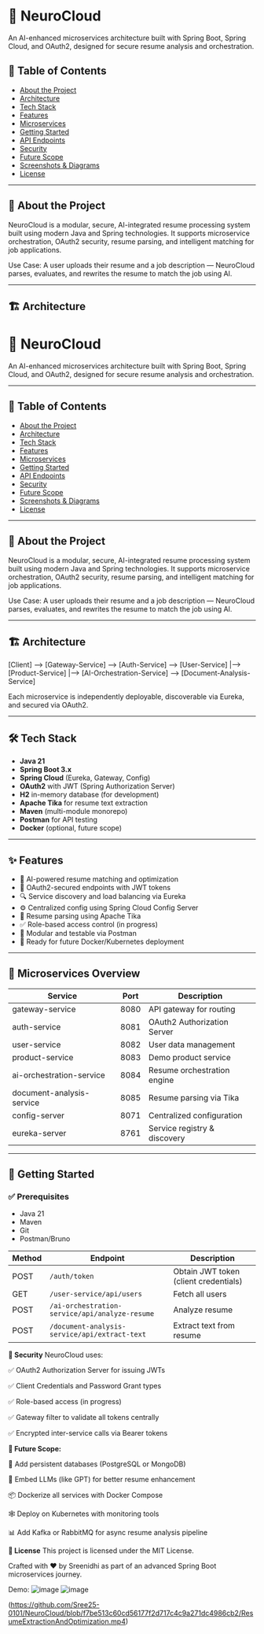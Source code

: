 # 🧠 NeuroCloud

An AI-enhanced microservices architecture built with Spring Boot, Spring Cloud, and OAuth2, designed for secure resume analysis and orchestration.


## 📑 Table of Contents

- [About the Project](#-about-the-project)
- [Architecture](#-architecture)
- [Tech Stack](#-tech-stack)
- [Features](#-features)
- [Microservices](#-microservices)
- [Getting Started](#-getting-started)
- [API Endpoints](#-api-endpoints)
- [Security](#-security)
- [Future Scope](#-future-scope)
- [Screenshots & Diagrams](#-screenshots--diagrams)
- [License](#-license)

---

## 🧩 About the Project

NeuroCloud is a modular, secure, AI-integrated resume processing system built using modern Java and Spring technologies. It supports microservice orchestration, OAuth2 security, resume parsing, and intelligent matching for job applications.

Use Case: A user uploads their resume and a job description — NeuroCloud parses, evaluates, and rewrites the resume to match the job using AI.

---

## 🏗️ Architecture

# 🧠 NeuroCloud

An AI-enhanced microservices architecture built with Spring Boot, Spring Cloud, and OAuth2, designed for secure resume analysis and orchestration.

---

## 📑 Table of Contents

- [About the Project](#-about-the-project)
- [Architecture](#-architecture)
- [Tech Stack](#-tech-stack)
- [Features](#-features)
- [Microservices](#-microservices)
- [Getting Started](#-getting-started)
- [API Endpoints](#-api-endpoints)
- [Security](#-security)
- [Future Scope](#-future-scope)
- [Screenshots & Diagrams](#-screenshots--diagrams)
- [License](#-license)

---

## 🧩 About the Project

NeuroCloud is a modular, secure, AI-integrated resume processing system built using modern Java and Spring technologies. It supports microservice orchestration, OAuth2 security, resume parsing, and intelligent matching for job applications.

Use Case: A user uploads their resume and a job description — NeuroCloud parses, evaluates, and rewrites the resume to match the job using AI.

---

## 🏗️ Architecture

[Client] --> [Gateway-Service] --> [Auth-Service] --> [User-Service]
|--> [Product-Service]
|--> [AI-Orchestration-Service] --> [Document-Analysis-Service]


Each microservice is independently deployable, discoverable via Eureka, and secured via OAuth2.

---

## 🛠 Tech Stack

- **Java 21**
- **Spring Boot 3.x**
- **Spring Cloud** (Eureka, Gateway, Config)
- **OAuth2** with JWT (Spring Authorization Server)
- **H2** in-memory database (for development)
- **Apache Tika** for resume text extraction
- **Maven** (multi-module monorepo)
- **Postman** for API testing
- **Docker** (optional, future scope)

---

## ✨ Features

- 🧠 AI-powered resume matching and optimization
- 🔐 OAuth2-secured endpoints with JWT tokens
- 🔍 Service discovery and load balancing via Eureka
- ⚙️ Centralized config using Spring Cloud Config Server
- 📄 Resume parsing using Apache Tika
- ✅ Role-based access control (in progress)
- 🧪 Modular and testable via Postman
- 🚀 Ready for future Docker/Kubernetes deployment

---

## 🧩 Microservices Overview

| Service | Port | Description |
|--------|------|-------------|
| gateway-service | 8080 | API gateway for routing |
| auth-service | 8081 | OAuth2 Authorization Server |
| user-service | 8082 | User data management |
| product-service | 8083 | Demo product service |
| ai-orchestration-service | 8084 | Resume orchestration engine |
| document-analysis-service | 8085 | Resume parsing via Tika |
| config-server | 8071 | Centralized configuration |
| eureka-server | 8761 | Service registry & discovery |

---

## 🚀 Getting Started

### ✅ Prerequisites

- Java 21
- Maven
- Git
- Postman/Bruno

| Method | Endpoint                                       | Description                           |
| ------ | ---------------------------------------------- | ------------------------------------- |
| POST   | `/auth/token`                                  | Obtain JWT token (client credentials) |
| GET    | `/user-service/api/users`                      | Fetch all users                       |
| POST   | `/ai-orchestration-service/api/analyze-resume` | Analyze resume                        |
| POST   | `/document-analysis-service/api/extract-text`  | Extract text from resume              |

**🔐 Security**
NeuroCloud uses:

✅ OAuth2 Authorization Server for issuing JWTs

✅ Client Credentials and Password Grant types

✅ Role-based access (in progress)

✅ Gateway filter to validate all tokens centrally

✅ Encrypted inter-service calls via Bearer tokens

**🔮 Future Scope:**

🧾 Add persistent databases (PostgreSQL or MongoDB)

🧠 Embed LLMs (like GPT) for better resume enhancement

📦 Dockerize all services with Docker Compose

🕸 Deploy on Kubernetes with monitoring tools

📊 Add Kafka or RabbitMQ for async resume analysis pipeline

**🪪 License**
This project is licensed under the MIT License.


Crafted with ❤️ by Sreenidhi as part of an advanced Spring Boot microservices journey.

Demo:
![image](https://github.com/user-attachments/assets/57d79d3a-a974-4134-a00e-73299e96fa40)
![image](https://github.com/user-attachments/assets/cea89fe7-444a-4c60-af9e-9ee7a84874fd)


(https://github.com/Sree25-0101/NeuroCloud/blob/f7be513c60cd56177f2d717c4c9a271dc4986cb2/ResumeExtractionAndOptimization.mp4)
